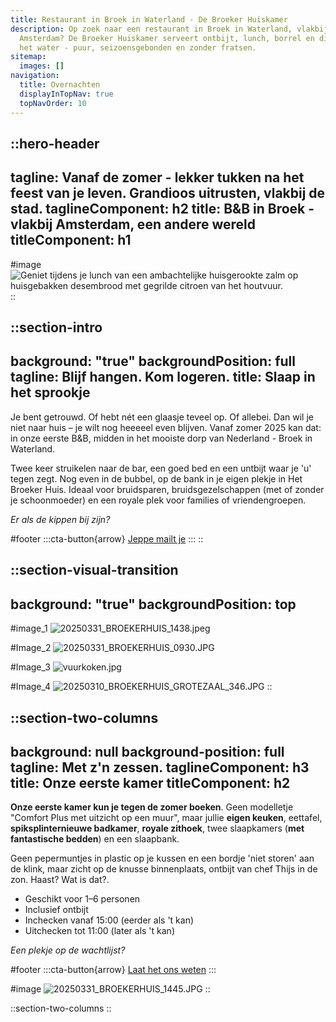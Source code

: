 ```yaml
---
title: Restaurant in Broek in Waterland - De Broeker Huiskamer
description: Op zoek naar een restaurant in Broek in Waterland, vlakbij
  Amsterdam? De Broeker Huiskamer serveert ontbijt, lunch, borrel en diner aan
  het water - puur, seizoensgebonden en zonder fratsen.
sitemap:
  images: []
navigation:
  title: Overnachten
  displayInTopNav: true
  topNavOrder: 10
---
```


::hero-header
---
tagline: Vanaf de zomer - lekker tukken na het feest van je leven. Grandioos
  uitrusten, vlakbij de stad.
taglineComponent: h2
title: B&B in Broek - vlakbij Amsterdam, een andere wereld
titleComponent: h1
---
#image
![Geniet tijdens je lunch van een ambachtelijke huisgerookte zalm op huisgebakken desembrood met gegrilde citroen van het houtvuur.](/20250310_BROEKERHUIS_SCENERY_190.JPG)
::

::section-intro
---
background: "true"
backgroundPosition: full
tagline: Blijf hangen. Kom logeren.
title: Slaap in het sprookje
---
Je bent getrouwd. Of hebt nét een glaasje teveel op. Of allebei. Dan wil je niet naar huis – je wilt nog heeeeel even blijven. Vanaf zomer 2025 kan dat: in onze eerste B\&B, midden in het mooiste dorp van Nederland - Broek in Waterland.

Twee keer struikelen naar de bar, een goed bed en een untbijt waar je 'u' tegen zegt. Nog even in de bubbel, op de bank in je eigen plekje in Het Broeker Huis. Ideaal voor bruidsparen, bruidsgezelschappen (met of zonder je schoonmoeder) en een royale plek voor families of vriendengroepen.

*Er als de kippen bij zijn?*

#footer
  :::cta-button{arrow}
  [Jeppe mailt je](https://forms.gle/juiDFKNMHWZD2AUH9)
  :::
::

::section-visual-transition
---
background: "true"
backgroundPosition: top
---
#image_1
![20250331\_BROEKERHUIS\_1438.jpeg](/20250310_BROEKERHUIS_REGENTESSENKAMER_013.JPG)

#Image_2
![20250331\_BROEKERHUIS\_0930.JPG](/20250310_BROEKERHUIS_SCENERY_259.JPG)

#Image_3
![vuurkoken.jpg](/20250310_BROEKERHUIS_TUINZAAL_062.JPG)

#Image_4
![20250310\_BROEKERHUIS\_GROTEZAAL\_346.JPG](/20250310_BROEKERHUIS_SCENERY_382.JPG)
::

::section-two-columns
---
background: null
background-position: full
tagline: Met z'n zessen.
taglineComponent: h3
title: Onze eerste kamer
titleComponent: h2
---
**Onze eerste kamer kun je tegen de zomer boeken**. Geen modelletje "Comfort Plus met uitzicht op een muur", maar jullie **eigen keuken**, eettafel, **spiksplinternieuwe badkamer**, **royale zithoek**, twee slaapkamers (**met fantastische bedden**) en een slaapbank.

Geen pepermuntjes in plastic op je kussen en een bordje 'niet storen' aan de klink, maar zicht op de knusse binnenplaats, ontbijt van chef Thijs in de zon. Haast? Wat is dat?.

- Geschikt voor 1–6 personen
- Inclusief ontbijt
- Inchecken vanaf 15:00 (eerder als 't kan)
- Uitchecken tot 11:00 (later als 't kan)

*Een plekje op de wachtlijst?*

#footer
  :::cta-button{arrow}
  [Laat het ons weten](https://forms.gle/juiDFKNMHWZD2AUH9)
  :::

#image
![20250331\_BROEKERHUIS\_1445.JPG](/20250331_BROEKERHUIS_1726.JPG)
::

::section-two-columns
::
